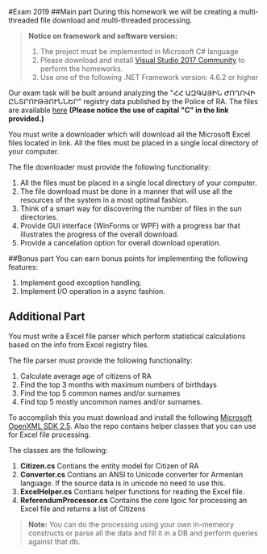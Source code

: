 ﻿#Exam 2019
##Main part
During this homework we will be creating a multi-threaded file download and multi-threaded processing.

> **Notice on framework and software version:**
> 1. The project must be implemented in Microsoft C# language
> 2. Please download and install [Visual Studio 2017 Community](https://www.visualstudio.com/en-us/downloads/download-visual-studio-vs.aspx "Vs2017 Community Download") to perform the homeworks.
> 3. Use one of the following .NET Framework version: 4.6.2 or higher
 
Our exam task will be built around analyzing the "ՀՀ ԱԶԳԱՅԻՆ ԺՈՂՈՎԻ ԸՆՏՐՈՒԹՅՈՒՆՆԵՐ" registry data published by the Police of RA.
The files are available [here](http://www.police.am/Cucakner/cucakner/ "here") **(Please notice the use of capital "C" in the link provided.)**
 
You must write a downloader which will download all the Microsoft Excel files located in link.
All the files must be placed in a single local directory of your computer.
 
The file downloader must provide the following functionality:

1. All the files must be placed in a single local directory of your computer.
2. The file download must be done in a manner that will use all the resources of the system in a most optimal fashion.
3. Think of a smart way for discovering the number of files in the sun directories.
4. Provide GUI interface (WinForms or WPF) with a progress bar that illustrates the progress of the overall download.
5. Provide a cancelation option for overall download operation.

##Bonus part
You can earn bonus points for implementing the following features:
1. Implement good exception handling.
2. Implement I/O operation in a async fashion.

## Additional Part
You must write a Excel file parser which perform statistical calculations based on the info from Excel registry files.
 
The file parser must provide the following functionality:

1. Calculate average age of citizens of RA
2. Find the top 3 months with maximum numbers of birthdays
3. Find the top 5 common names and/or surnames
4. Find top 5 mostly uncommon names and/or surnames. 

To accomplish this you must download and install the following [Microsoft OpenXML SDK 2.5](https://www.microsoft.com/en-us/download/details.aspx?id=30425 "Microsoft OpenXML SDK 2.5"). 
Also the repo contains helper classes that you can use for Excel file processing.

The classes are the following:

1. **Citizen.cs** Contians the entity model for Citizen of RA
2. **Converter.cs** Contians an ANSI to Unicode converter for Armenian language. If the source data is in unicode no need to use this.
3. **ExcelHelper.cs** Contians helper functions for reading the Excel file.
4. **ReferendumProcessor.cs** Contains the core lgoic for processing an Excel file and returns a list of Citizens

> **Note:**
>You can do the processing using your own in-memeory constructs or parse all the data and fill it in a DB and perform queries against that db.

 

